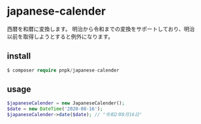 # japanese-calender

西暦を和暦に変換します。
明治から令和までの変換をサポートしており、明治以前を取得しようとすると例外になります。

## install

```php
$ composer require pnpk/japanese-calender
```
## usage

```php
$japaneseCalender = new JapaneseCalender();
$date = new DateTime('2020-08-16');
$japaneseCalender->date($date); // "令和2年8月16日"
```
